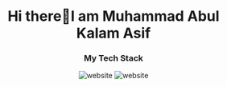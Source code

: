 <h1 align="center">Hi there👋I am Muhammad Abul Kalam Asif</h1>
<div align="center">
  <h3>My Tech Stack</h3>
    <img src="https://img.shields.io/badge/ReactJS-087EA4?style=flat-square&logo=react&logoColor=087EA4&labelColor=white" alt="website"/>
    <img src="https://img.shields.io/badge/NextJS-white?style=flat-square&logo=next.js&labelColor=black" alt="website"/>
</div>
